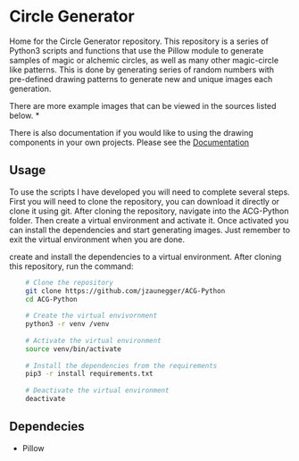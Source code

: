 # Circle Generator
Home for the Circle Generator repository. This repository is a series of Python3 scripts and functions that use the Pillow module to generate samples of magic or alchemic circles, as well as many other magic-circle like patterns. This is done by generating series of random numbers with pre-defined drawing patterns to generate new and unique images each generation.

There are more example images that can be viewed in the sources listed below.
    * 
    
There is also documentation if you would like to using the drawing components in your own projects. Please see the [Documentation](https://github.com/jzaunegger/ACG-Python/docs/README.md)

## Usage
To use the scripts I have developed you will need to complete several steps. First you will need to clone the repository, you can download it directly or clone it using git. After cloning the repository, navigate into the ACG-Python folder. Then create a virtual environment and activate it. Once activated you can install the dependencies and start generating images. Just remember to exit the virtual environment when you are done.


create and install the dependencies to a virtual environment. After cloning this repository, run the command:
```bash
    # Clone the repository
    git clone https://github.com/jzaunegger/ACG-Python
    cd ACG-Python
    
    # Create the virtual envivornment
    python3 -r venv /venv
    
    # Activate the virtual environment
    source venv/bin/activate
    
    # Install the dependencies from the requirements
    pip3 -r install requirements.txt
    
    # Deactivate the virtual environment
    deactivate
```

## Dependecies
* Pillow 
